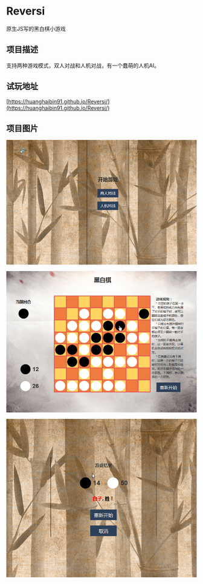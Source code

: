 # Reversi

原生JS写的黑白棋小游戏

## 项目描述 ##

支持两种游戏模式，双人对战和人机对战，有一个蠢萌的人机AI。

## 试玩地址 ##

[https://huanghaibin91.github.io/Reversi/](https://huanghaibin91.github.io/Reversi/)

## 项目图片 ##

![](./image/image.png)

![](./image/image2.png)

![](./image/image3.png)

